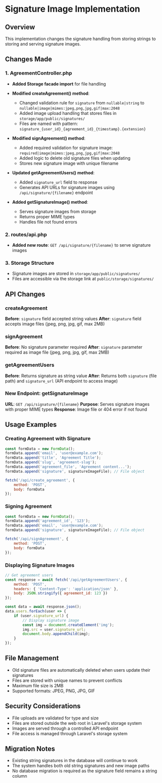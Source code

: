 # Signature Image Implementation

## Overview
This implementation changes the signature handling from storing strings to storing and serving signature images.

## Changes Made

### 1. AgreementController.php
- **Added Storage facade import** for file handling
- **Modified createAgreement() method**:
  - Changed validation rule for `signature` from `nullable|string` to `nullable|image|mimes:jpeg,png,jpg,gif|max:2048`
  - Added image upload handling that stores files in `storage/app/public/signatures/`
  - Files are named with pattern: `signature_{user_id}_{agreement_id}_{timestamp}.{extension}`

- **Modified signAgreement() method**:
  - Added required validation for signature image: `required|image|mimes:jpeg,png,jpg,gif|max:2048`
  - Added logic to delete old signature files when updating
  - Stores new signature image with unique filename

- **Updated getAgreementUsers() method**:
  - Added `signature_url` field to response
  - Generates API URLs for signature images using `/api/signature/{filename}` endpoint

- **Added getSignatureImage() method**:
  - Serves signature images from storage
  - Returns proper MIME types
  - Handles file not found errors

### 2. routes/api.php
- **Added new route**: `GET /api/signature/{filename}` to serve signature images

### 3. Storage Structure
- Signature images are stored in `storage/app/public/signatures/`
- Files are accessible via the storage link at `public/storage/signatures/`

## API Changes

### createAgreement
**Before**: `signature` field accepted string values
**After**: `signature` field accepts image files (jpeg, png, jpg, gif, max 2MB)

### signAgreement  
**Before**: No signature parameter required
**After**: `signature` parameter required as image file (jpeg, png, jpg, gif, max 2MB)

### getAgreementUsers
**Before**: Returns signature as string value
**After**: Returns both `signature` (file path) and `signature_url` (API endpoint to access image)

### New Endpoint: getSignatureImage
**URL**: `GET /api/signature/{filename}`
**Purpose**: Serves signature images with proper MIME types
**Response**: Image file or 404 error if not found

## Usage Examples

### Creating Agreement with Signature
```javascript
const formData = new FormData();
formData.append('email', 'user@example.com');
formData.append('title', 'Agreement Title');
formData.append('slug', 'agreement-slug');
formData.append('agreement_file', 'Agreement content...');
formData.append('signature', signatureImageFile); // File object

fetch('/api/create_agreement', {
    method: 'POST',
    body: formData
});
```

### Signing Agreement
```javascript
const formData = new FormData();
formData.append('agreement_id', '123');
formData.append('email', 'user@example.com');
formData.append('signature', signatureImageFile); // File object

fetch('/api/signAgreement', {
    method: 'POST',
    body: formData
});
```

### Displaying Signature Images
```javascript
// Get agreement users
const response = await fetch('/api/getAgreementUsers', {
    method: 'POST',
    headers: { 'Content-Type': 'application/json' },
    body: JSON.stringify({ agreement_id: 123 })
});

const data = await response.json();
data.users.forEach(user => {
    if (user.signature_url) {
        // Display signature image
        const img = document.createElement('img');
        img.src = user.signature_url;
        document.body.appendChild(img);
    }
});
```

## File Management
- Old signature files are automatically deleted when users update their signatures
- Files are stored with unique names to prevent conflicts
- Maximum file size is 2MB
- Supported formats: JPEG, PNG, JPG, GIF

## Security Considerations
- File uploads are validated for type and size
- Files are stored outside the web root in Laravel's storage system
- Images are served through a controlled API endpoint
- File access is managed through Laravel's storage system

## Migration Notes
- Existing string signatures in the database will continue to work
- The system handles both old string signatures and new image paths
- No database migration is required as the signature field remains a string column
